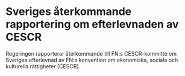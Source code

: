 # Sveriges återkommande rapportering om efterlevnaden av CESCR

Regeringen rapporterar återkommande till FN:s CESCR\-kommitté om Sveriges efterlevnad av FN:s konvention om ekonomiska, sociala och kulturella rättigheter (CESCR).
